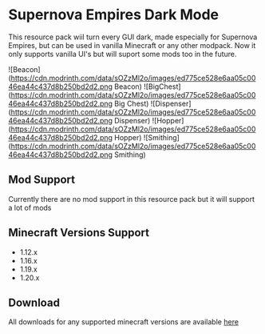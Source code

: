# Supernova Empires Dark Mode

This resource pack wiil turn every GUI dark, made especially for Supernova Empires, but can be used in vanilla Minecraft or any other modpack. Now it only supports vanilla UI's but will suport some mods too in the future.

![Beacon](https://cdn.modrinth.com/data/sOZzMl2o/images/ed775ce528e6aa05c0046ea44c437d8b250bd2d2.png Beacon)
![BigChest](https://cdn.modrinth.com/data/sOZzMl2o/images/ed775ce528e6aa05c0046ea44c437d8b250bd2d2.png Big Chest)
![Dispenser](https://cdn.modrinth.com/data/sOZzMl2o/images/ed775ce528e6aa05c0046ea44c437d8b250bd2d2.png Dispenser)
![Hopper](https://cdn.modrinth.com/data/sOZzMl2o/images/ed775ce528e6aa05c0046ea44c437d8b250bd2d2.png Hopper)
![Smithing](https://cdn.modrinth.com/data/sOZzMl2o/images/ed775ce528e6aa05c0046ea44c437d8b250bd2d2.png Smithing)

## Mod Support

Currently there are no mod support in this resource pack but it will support a lot of mods

## Minecraft Versions Support

- 1.12.x
- 1.16.x
- 1.19.x
- 1.20.x

## Download

All downloads for any supported minecraft versions are available [here](https://modrinth.com/resourcepack/supernova-empires-dark-mode)